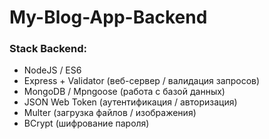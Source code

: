 # My-Blog-App-Backend

### Stack Backend:

- NodeJS / ES6
- Express + Validator (веб-сервер / валидация запросов)
- MongoDB / Mpngoose (работа с базой данных)
- JSON Web Token (аутентификация / авторизация)
- Multer (загрузка файлов / изображения)
- BCrypt (шифрование пароля)

